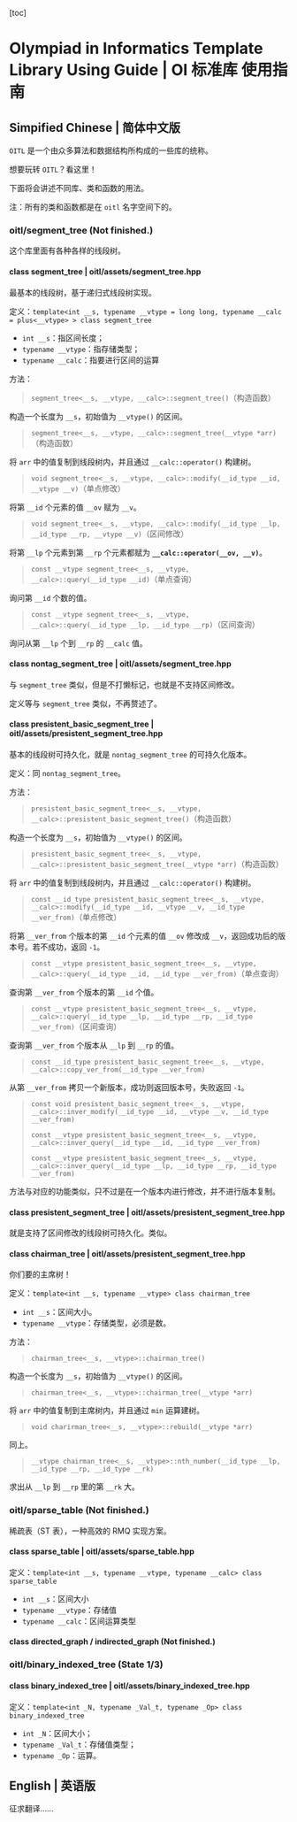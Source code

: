 [toc]

# Olympiad in Informatics Template Library Using Guide | OI 标准库 使用指南

## Simpified Chinese | 简体中文版
`OITL` 是一个由众多算法和数据结构所构成的一些库的统称。

想要玩转 `OITL`？看这里！

下面将会讲述不同库、类和函数的用法。

注：所有的类和函数都是在 `oitl` 名字空间下的。
### oitl/segment_tree (Not finished.)
这个库里面有各种各样的线段树。
#### class segment_tree | oitl/assets/segment_tree.hpp
最基本的线段树，基于递归式线段树实现。

定义：`template<int __s, typename __vtype = long long, typename __calc = plus<__vtype> > class segment_tree`

- `int __s`：指区间长度；
- `typename __vtype`：指存储类型；
- `typename __calc`：指要进行区间的运算

方法：

> `segment_tree<__s, __vtype, __calc>::segment_tree()`（构造函数）

构造一个长度为 `__s`，初始值为 `__vtype()` 的区间。

> `segment_tree<__s, __vtype, __calc>::segment_tree(__vtype *arr)`（构造函数）

将 `arr` 中的值复制到线段树内，并且通过 `__calc::operator()` 构建树。

> `void segment_tree<__s, __vtype, __calc>::modify(__id_type __id, __vtype __v)`（单点修改）

将第 `__id` 个元素的值 `__ov` 赋为 `__v`。

> `void segment_tree<__s, __vtype, __calc>::modify(__id_type __lp, __id_type __rp, __vtype __v)`（区间修改）

将第 `__lp` 个元素到第 `__rp` 个元素都赋为 **`__calc::operator(__ov, __v)`**。

> `const __vtype segment_tree<__s, __vtype, __calc>::query(__id_type __id)`（单点查询）

询问第 `__id` 个数的值。

> `const __vtype segment_tree<__s, __vtype, __calc>::query(__id_type __lp, __id_type __rp)`（区间查询）

询问从第 `__lp` 个到 `__rp` 的 `__calc` 值。

#### class nontag_segment_tree | oitl/assets/segment_tree.hpp
与 `segment_tree` 类似，但是不打懒标记，也就是不支持区间修改。

定义等与 `segment_tree` 类似，不再赘述了。
#### class presistent_basic_segment_tree | oitl/assets/presistent_segment_tree.hpp
基本的线段树可持久化，就是 `nontag_segment_tree` 的可持久化版本。

定义：同 `nontag_segment_tree`。

方法：

> `presistent_basic_segment_tree<__s, __vtype, __calc>::presistent_basic_segment_tree()`（构造函数）

构造一个长度为 `__s`，初始值为 `__vtype()` 的区间。

> `presistent_basic_segment_tree<__s, __vtype, __calc>::presistent_basic_segment_tree(__vtype *arr)`（构造函数）

将 `arr` 中的值复制到线段树内，并且通过 `__calc::operator()` 构建树。

> `const __id_type presistent_basic_segment_tree<__s, __vtype, __calc>::modify(__id_type __id, __vtype __v, __id_type __ver_from)`（单点修改）

将第 `__ver_from` 个版本的第 `__id` 个元素的值 `__ov` 修改成 `__v`，返回成功后的版本号。若不成功，返回 `-1`。

> `const __vtype presistent_basic_segment_tree<__s, __vtype, __calc>::query(__id_type __id, __id_type __ver_from)`（单点查询）

查询第 `__ver_from` 个版本的第 `__id` 个值。

> `const __vtype presistent_basic_segment_tree<__s, __vtype, __calc>::query(__id_type __lp, __id_type __rp, __id_type __ver_from)`（区间查询）

查询第 `__ver_from` 个版本从 `__lp` 到 `__rp` 的值。

> `const __id_type presistent_basic_segment_tree<__s, __vtype, __calc>::copy_ver_from(__id_type __ver_from)`

从第 `__ver_from` 拷贝一个新版本，成功则返回版本号，失败返回 `-1`。

> `const void presistent_basic_segment_tree<__s, __vtype, __calc>::inver_modify(__id_type __id, __vtype __v, __id_type __ver_from)`
> 
> `const __vtype presistent_basic_segment_tree<__s, __vtype, __calc>::inver_query(__id_type __id, __id_type __ver_from)`
> 
> `const __vtype presistent_basic_segment_tree<__s, __vtype, __calc>::inver_query(__id_type __lp, __id_type __rp, __id_type __ver_from)`

方法与对应的功能类似，只不过是在一个版本内进行修改，并不进行版本复制。

#### class presistent_segment_tree | oitl/assets/presistent_segment_tree.hpp
就是支持了区间修改的线段树可持久化。类似。

#### class chairman_tree | oitl/assets/presistent_segment_tree.hpp
你们要的主席树！

定义：`template<int __s, typename __vtype> class chairman_tree`

- `int __s`：区间大小。
- `typename __vtype`：存储类型，必须是数。

方法：

> `chairman_tree<__s, __vtype>::chairman_tree()`

构造一个长度为 `__s`，初始值为 `__vtype()` 的区间。

> `chairman_tree<__s, __vtype>::chairman_tree(__vtype *arr)`

将 `arr` 中的值复制到主席树内，并且通过 `min` 运算建树。

> `void charirman_tree<__s, __vtype>::rebuild(__vtype *arr)`

同上。

> `__vtype chairman_tree<__s, __vtype>::nth_number(__id_type __lp, __id_type __rp, __id_type __rk)`

求出从 `__lp` 到 `__rp` 里的第 `__rk` 大。

### oitl/sparse_table (Not finished.)

稀疏表（ST 表），一种高效的 RMQ 实现方案。

#### class sparse_table | oitl/assets/sparse_table.hpp

定义：`template<int __s, typename __vtype, typename __calc> class sparse_table`

- `int __s`：区间大小
- `typename __vtype`：存储值
- `typename __calc`：区间运算类型

#### class directed_graph / indirected_graph (Not finished.)
### oitl/binary_indexed_tree (State 1/3)
#### class binary_indexed_tree | oitl/assets/binary_indexed_tree.hpp

定义：`template<int _N, typename _Val_t, typename _Op> class binary_indexed_tree`

- `int _N`：区间大小；
- `typename _Val_t`：存储值类型；
- `typename _Op`：运算。

## English | 英语版

征求翻译……
